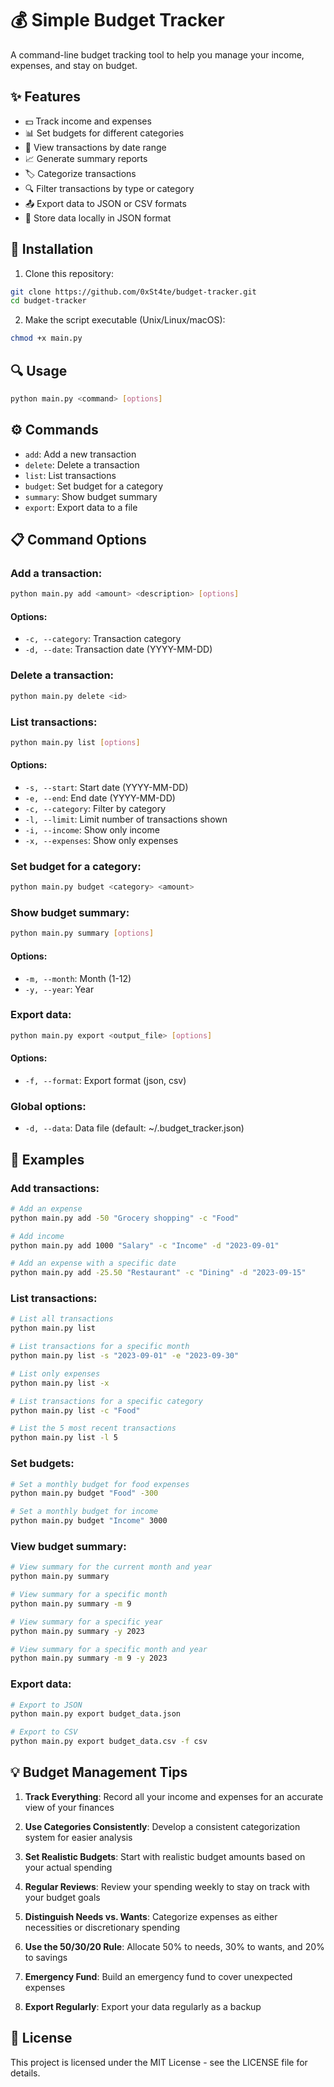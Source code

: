 # 💰 Simple Budget Tracker

A command-line budget tracking tool to help you manage your income, expenses, and stay on budget.

## ✨ Features

- 💵 Track income and expenses
- 📊 Set budgets for different categories
- 📅 View transactions by date range
- 📈 Generate summary reports
- 🏷️ Categorize transactions
- 🔍 Filter transactions by type or category
- 📤 Export data to JSON or CSV formats
- 💾 Store data locally in JSON format

## 🚀 Installation

1. Clone this repository:
```bash
git clone https://github.com/0xSt4te/budget-tracker.git
cd budget-tracker
```

2. Make the script executable (Unix/Linux/macOS):
```bash
chmod +x main.py
```

## 🔍 Usage

```bash
python main.py <command> [options]
```

## ⚙️ Commands

- `add`: Add a new transaction
- `delete`: Delete a transaction
- `list`: List transactions
- `budget`: Set budget for a category
- `summary`: Show budget summary
- `export`: Export data to a file

## 📋 Command Options

### Add a transaction:
```bash
python main.py add <amount> <description> [options]
```

#### Options:

- `-c, --category`: Transaction category
- `-d, --date`: Transaction date (YYYY-MM-DD)

### Delete a transaction:
```bash
python main.py delete <id>
```

### List transactions:
```bash
python main.py list [options]
```

#### Options:

- `-s, --start`: Start date (YYYY-MM-DD)
- `-e, --end`: End date (YYYY-MM-DD)
- `-c, --category`: Filter by category
- `-l, --limit`: Limit number of transactions shown
- `-i, --income`: Show only income
- `-x, --expenses`: Show only expenses

### Set budget for a category:
```bash
python main.py budget <category> <amount>
```

### Show budget summary:
```bash
python main.py summary [options]
```

#### Options:

- `-m, --month`: Month (1-12)
- `-y, --year`: Year

### Export data:
```bash
python main.py export <output_file> [options]
```

#### Options:

- `-f, --format`: Export format (json, csv)

### Global options:

- `-d, --data`: Data file (default: ~/.budget_tracker.json)

## 📝 Examples

### Add transactions:
```bash
# Add an expense
python main.py add -50 "Grocery shopping" -c "Food"
```

```bash
# Add income
python main.py add 1000 "Salary" -c "Income" -d "2023-09-01"
```

```bash
# Add an expense with a specific date
python main.py add -25.50 "Restaurant" -c "Dining" -d "2023-09-15"
```

### List transactions:
```bash
# List all transactions
python main.py list
```

```bash
# List transactions for a specific month
python main.py list -s "2023-09-01" -e "2023-09-30"
```

```bash
# List only expenses
python main.py list -x
```

```bash
# List transactions for a specific category
python main.py list -c "Food"
```

```bash
# List the 5 most recent transactions
python main.py list -l 5
```

### Set budgets:
```bash
# Set a monthly budget for food expenses
python main.py budget "Food" -300
```

```bash
# Set a monthly budget for income
python main.py budget "Income" 3000
```

### View budget summary:
```bash
# View summary for the current month and year
python main.py summary
```

```bash
# View summary for a specific month
python main.py summary -m 9
```

```bash
# View summary for a specific year
python main.py summary -y 2023
```

```bash
# View summary for a specific month and year
python main.py summary -m 9 -y 2023
```

### Export data:
```bash
# Export to JSON
python main.py export budget_data.json
```

```bash
# Export to CSV
python main.py export budget_data.csv -f csv
```

## 💡 Budget Management Tips

1. **Track Everything**: Record all your income and expenses for an accurate view of your finances

2. **Use Categories Consistently**: Develop a consistent categorization system for easier analysis

3. **Set Realistic Budgets**: Start with realistic budget amounts based on your actual spending

4. **Regular Reviews**: Review your spending weekly to stay on track with your budget goals

5. **Distinguish Needs vs. Wants**: Categorize expenses as either necessities or discretionary spending

6. **Use the 50/30/20 Rule**: Allocate 50% to needs, 30% to wants, and 20% to savings

7. **Emergency Fund**: Build an emergency fund to cover unexpected expenses

8. **Export Regularly**: Export your data regularly as a backup

## 📄 License

This project is licensed under the MIT License - see the LICENSE file for details.